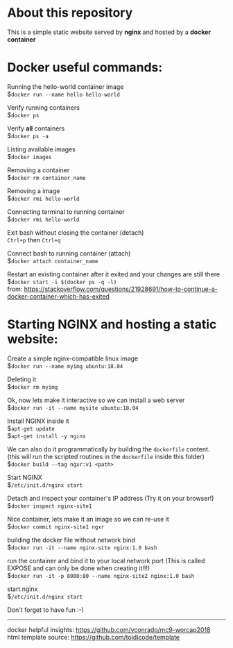 # About this repository
This is a simple static website served by **nginx** and hosted by a **docker container** </br>

# Docker useful commands:
Running the hello-world container image </br>
$`docker run --name hello hello-world` </br>

Verify running containers </br>
$`docker ps` </br>

Verify **all** containers </br>
$`docker ps -a` </br>

Listing available images </br>
$`docker images` </br>

Removing a container </br>
$`docker rm container_name` </br>

Removing a image </br>
$`docker rmi hello-world` </br>

Connecting terminal to running container </br>
$`docker rmi hello-world` </br>

Exit bash without closing the container (detach) </br>
`Ctrl+p` then `Ctrl+q` </br>

Connect bash to running container (attach) </br>
$`docker attach container_name` </br>

Restart an existing container after it exited and your changes are still there </br>
$`docker start -i $(docker ps -q -l)` </br>
from: https://stackoverflow.com/questions/21928691/how-to-continue-a-docker-container-which-has-exited

# Starting NGINX and hosting a static website:
Create a simple nginx-compatible linux image </br>
$`docker run --name myimg ubuntu:18.04` </br>

Deleting it </br>
$`docker rm myimg` </br>

Ok, now lets make it interactive so we can install a web server </br>
$`docker run -it --name mysite ubuntu:18.04` </br>

Install NGINX inside it </br>
$`apt-get update` </br>
$`apt-get install -y nginx` </br>

We can also do it programmatically by building the `dockerfile` content. </br> 
(this will run the scripted routines in the `dockerfile` inside this folder)</br>
$`docker build --tag ngxr:v1 <path>` </br>

Start NGINX </br>
$`/etc/init.d/nginx start` </br>

Detach and inspect your container's IP address (Try it on your browser!)</br>
$`docker inspect nginx-site1` </br>

Nice container, lets make it an image so we can re-use it </br>
$`docker commit nginx-site1 ngxr` </br>

building the docker file without network bind </br>
$`docker run -it --name nginx-site nginx:1.0 bash` </br>

run the container and bind it to your local network port (This is called EXPOSE and can only be done when creating it!!!) </br>
$`docker run -it -p 8080:80 --name nginx-site2 nginx:1.0 bash` </br>

start nginx </br>
$`/etc/init.d/nginx start` </br>

Don't forget to have fun :-)

---

docker helpful insights: https://github.com/vconrado/mc9-worcap2018 </br>
html template source: https://github.com/toidicode/template

